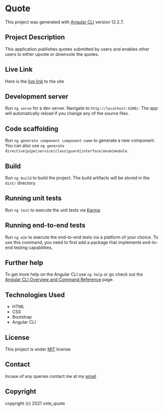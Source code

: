 # Quote
This project was generated with [Angular CLI](https://github.com/angular/angular-cli) version 12.2.7.
## Project Description
This application publishes quotes submitted by users and enables other users to either upvote or downvote the quotes.

## Live Link
Here is the [live link](https://ian-wa.github.io/vote_quote/) to the site
## Development server

Run `ng serve` for a dev server. Navigate to `http://localhost:4200/`. The app will automatically reload if you change any of the source files.
## Code scaffolding

Run `ng generate component component-name` to generate a new component. You can also use `ng generate directive|pipe|service|class|guard|interface|enum|module`.
## Build

Run `ng build` to build the project. The build artifacts will be stored in the `dist/` directory.
## Running unit tests

Run `ng test` to execute the unit tests via [Karma](https://karma-runner.github.io).
## Running end-to-end tests

Run `ng e2e` to execute the end-to-end tests via a platform of your choice. To use this command, you need to first add a package that implements end-to-end testing capabilities.
## Further help

To get more help on the Angular CLI use `ng help` or go check out the [Angular CLI Overview and Command Reference](https://angular.io/cli) page.
## Technologies Used
- HTML
- CSS
- Bootstrap
- Angular CLI
## License
This project is under [MIT](LICENSE) license
## Contact
Incase of any queries contact me at my [email](ian.wanjira@student.moringaschool.com)
## Copyright
copyright (c) 2021 vote_quote



